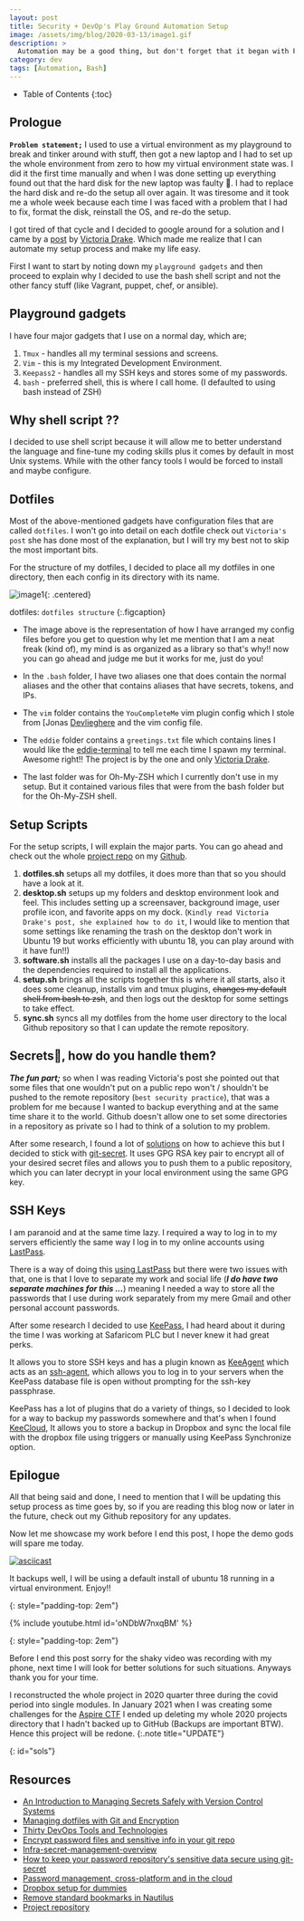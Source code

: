 ```yaml
---
layout: post
title: Security + DevOp's Play Ground Automation Setup
image: /assets/img/blog/2020-03-13/image1.gif
description: >
  Automation may be a good thing, but don't forget that it began with Frankenstein. - Anonymous
category: dev
tags: [Automation, Bash]
---
```


- Table of Contents
{:toc}

## Prologue

**`Problem statement;`** I used to use a virtual environment as my playground to break and tinker around with stuff, then got a new laptop and I had to set up the whole environment from zero to how my virtual environment state was. I did it the first time manually and when I was done setting up everything found out that the hard disk for the new laptop was faulty 🤬. I had to replace the hard disk and re-do the setup all over again. It was tiresome and it took me a whole week because each time I was faced with a problem that I had to fix, format the disk, reinstall the OS, and re-do the setup.

I got tired of that cycle and I decided to google around for a solution and I came by a [post](https://victoria.dev/blog/how-to-set-up-a-fresh-ubuntu-desktop-using-only-dotfiles-and-bash-scripts/) by [Victoria Drake](https://victoria.dev/). Which made me realize that I can automate my setup process and make my life easy.

First I want to start by noting down my `playground gadgets` and then proceed to explain why I decided to use the bash shell script and not the other fancy stuff (like Vagrant, puppet, chef, or ansible).

## Playground gadgets

I have four major gadgets that I use on a normal day, which are;

  1. `Tmux` - handles all my terminal sessions and screens.
  2. `Vim` - this is my Integrated Development Environment.
  3. `Keepass2` - handles all my SSH keys and stores some of my passwords.
  4. `bash` - preferred shell, this is where I call home. (I defaulted to using bash instead of ZSH)

## Why shell script ??

I decided to use shell script because it will allow me to better understand the language and fine-tune my coding skills plus it comes by default in most Unix systems. While with the other fancy tools I would be forced to install and maybe configure.

## Dotfiles

Most of the above-mentioned gadgets have configuration files that are called `dotfiles`. I won't go into detail on each dotfile check out `Victoria's post` she has done most of the explanation, but I will try my best not to skip the most important bits.

For the structure of my dotfiles, I decided to place all my dotfiles in one directory, then each config in its directory with its name.

![image1](/assets/img/blog/2020-03-13/image1.png){: .centered}

dotfiles: `dotfiles structure`
{:.figcaption}

  * The image above is the representation of how I have arranged my config files before you get to question why let me mention that I am a neat freak (kind of), my mind is as organized as a library so that's why!! now you can go ahead and judge me but it works for me, just do you!

  * In the `.bash` folder, I have two aliases one that does contain the normal aliases and the other that contains aliases that have secrets, tokens, and IPs.

  * The `vim` folder contains the `YouCompleteMe` vim plugin config which I stole from [Jonas [Devlieghere](https://jonasdevlieghere.com/a-better-youcompleteme-config/) and the vim config file.

  * The `eddie` folder contains a `greetings.txt` file which contains lines I would like the [eddie-terminal](https://github.com/victoriadrake/eddie-terminal) to tell me each time I spawn my terminal. Awesome right!! The project is by the one and only [Victoria Drake](https://victoria.dev/).

  * The last folder was for Oh-My-ZSH which I currently don't use in my setup. But it contained various files that were from the bash folder but for the Oh-My-ZSH shell.

## Setup Scripts

For the setup scripts, I will explain the major parts. You can go ahead and check out the whole [project repo](https://github.com/iAmG-r00t/desktop-setup) on my [Github](https://github.com/iAmG-r00t).

1. **dotfiles.sh** setups all my dotfiles, it does more than that so you should have a look at it.
2. **desktop.sh** setups up my folders and desktop environment look and feel. This includes setting up a screensaver, background image, user profile icon, and favorite apps on my dock. (`Kindly read Victoria Drake's post, she explained how to do it`, I would like to mention that some settings like renaming the trash on the desktop don't work in Ubuntu 19 but works efficiently with ubuntu 18, you can play around with it have fun!!)
3. **software.sh** installs all the packages I use on a day-to-day basis and the dependencies required to install all the applications.
4. **setup.sh** brings all the scripts together this is where it all starts, also it does some cleanup, installs vim and tmux plugins, ~~changes my default shell from bash to zsh~~, and then logs out the desktop for some settings to take effect.
5. **sync.sh** syncs all my dotfiles from the home user directory to the local Github repository so that I can update the remote repository.

## Secrets🙊, how do you handle them?

**_The fun part;_** so when I was reading Victoria's post she pointed out that some files that one wouldn't put on a public repo won't / shouldn't be pushed to the remote repository (`best security practice`), that was a problem for me because I wanted to backup everything and at the same time share it to the world. Github doesn't allow one to set some directories in a repository as private so I had to think of a solution to my problem.

After some research, I found a lot of [solutions](#sols) on how to achieve this but I decided to stick with [git-secret](https://git-secret.io/). It uses GPG RSA key pair to encrypt all of your desired secret files and allows you to push them to a public repository, which you can later decrypt in your local environment using the same GPG key.

## SSH Keys

I am paranoid and at the same time lazy. I required a way to log in to my servers efficiently the same way I log in to my online accounts using [LastPass](https://www.lastpass.com/).

There is a way of doing this [using LastPass](https://devopsheaven.com/ssh/security/lastpass/devops/2018/06/13/ssh-lastpass-cli.html) but there were two issues with that, one is that I love to separate my work and social life (**_I do have two separate machines for this ..._**) meaning I needed a way to store all the passwords that I use during work separately from my mere Gmail and other personal account passwords. 

After some research I decided to use [KeePass](https://keepass.info/index.html), I had heard about it during the time I was working at Safaricom PLC but I never knew it had great perks.

It allows you to store SSH keys and has a plugin known as [KeeAgent](https://keeagent.readthedocs.io/en/stable/) which acts as an [ssh-agent](https://www.ssh.com/ssh/agent), which allows you to log in to your servers when the KeePass database file is open without prompting for the ssh-key passphrase.

KeePass has a lot of plugins that do a variety of things, so I decided to look for a way to backup my passwords somewhere and that's when I found [KeeCloud](https://bitbucket.org/devinmartin/keecloud/wiki/Home), It allows you to store a backup in Dropbox and sync the local file with the dropbox file using triggers or manually using KeePass Synchronize option.

## Epilogue

All that being said and done, I need to mention that I will be updating this setup process as time goes by, so if you are reading this blog now or later in the future, check out my Github repository for any updates.

Now let me showcase my work before I end this post, I hope the demo gods will spare me today.

[![asciicast](https://asciinema.org/a/cM0sOz8r2idXdf2E4arL0bhFM.svg)](https://asciinema.org/a/cM0sOz8r2idXdf2E4arL0bhFM)

It backups well, I will be using a default install of ubuntu 18 running in a virtual environment. Enjoy!!

{: style="padding-top: 2em"}

{% include youtube.html id='oNDbW7nxqBM' %}

{: style="padding-top: 2em"}

Before I end this post sorry for the shaky video was recording with my phone, next time I will look for better solutions for such situations. Anyways thank you for your time.

I reconstructed the whole project in 2020 quarter three during the covid period into single modules. In January 2021 when I was creating some challenges for the [Aspire CTF](https://ciphercode.dev/) I ended up deleting my whole 2020 projects directory that I hadn't backed up to GitHub (Backups are important BTW). Hence this project will be redone.
{:.note title="UPDATE"}

{: id="sols"}

## Resources

* [An Introduction to Managing Secrets Safely with Version Control Systems](https://www.digitalocean.com/community/tutorials/an-introduction-to-managing-secrets-safely-with-version-control-systems)
* [Managing dotfiles with Git and Encryption](https://umanovskis.se/blog/post/dotfiles/)
* [Thirty DevOps Tools and Technologies](https://www.guru99.com/devops-tools.html)
* [Encrypt password files and sensitive info in your git repo](https://coderwall.com/p/qzzfrw/encrypt-password-files-and-sensitive-info-in-your-git-repo)
* [Infra-secret-management-overview](https://gist.github.com/maxvt/bb49a6c7243163b8120625fc8ae3f3cd)
* [How to keep your password repository's sensitive data secure using git-secret](https://medium.com/@GeorgiosGoniotakis/how-to-keep-your-repositorys-sensitive-data-secure-using-git-secret-c1ddc28cb985)
* [Password management, cross-platform and in the cloud](http://julien.coubronne.net/en/2016/07/14/password-management-cross-platform-and-in-the-cloud/)
* [Dropbox setup for dummies](https://bitbucket.org/devinmartin/keecloud/issues/19/dropbox-setup-for-dummies)
* [Remove standard bookmarks in Nautilus](http://www.arj.no/2017/01/03/nautilus-bookmarks/)
* [Project repository](https://github.com/iAmG-r00t/desktop-setup)